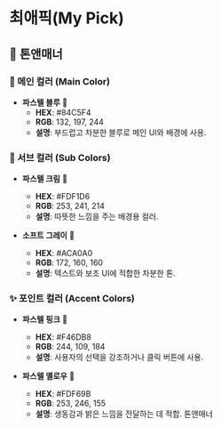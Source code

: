 # 최애픽(My Pick)


## 🎨 톤앤매너
  ### 🎯 메인 컬러 (Main Color)
  - **파스텔 블루** 💙  
    - **HEX**: #84C5F4  
    - **RGB**: 132, 197, 244  
    - **설명**: 부드럽고 차분한 블루로 메인 UI와 배경에 사용.
  
  ### 🌈 서브 컬러 (Sub Colors)
  - **파스텔 크림** 🌼  
    - **HEX**: #FDF1D6  
    - **RGB**: 253, 241, 214  
    - **설명**: 따뜻한 느낌을 주는 배경용 컬러.
  
  - **소프트 그레이** 🩶  
    - **HEX**: #ACA0A0  
    - **RGB**: 172, 160, 160  
    - **설명**: 텍스트와 보조 UI에 적합한 차분한 톤.
  
  ### ✨ 포인트 컬러 (Accent Colors)
  - **파스텔 핑크** 💖  
    - **HEX**: #F46DB8  
    - **RGB**: 244, 109, 184  
    - **설명**: 사용자의 선택을 강조하거나 클릭 버튼에 사용.
  
  - **파스텔 옐로우** 💛  
    - **HEX**: #FDF69B  
    - **RGB**: 253, 246, 155  
    - **설명**: 생동감과 밝은 느낌을 전달하는 데 적합. 톤앤매너